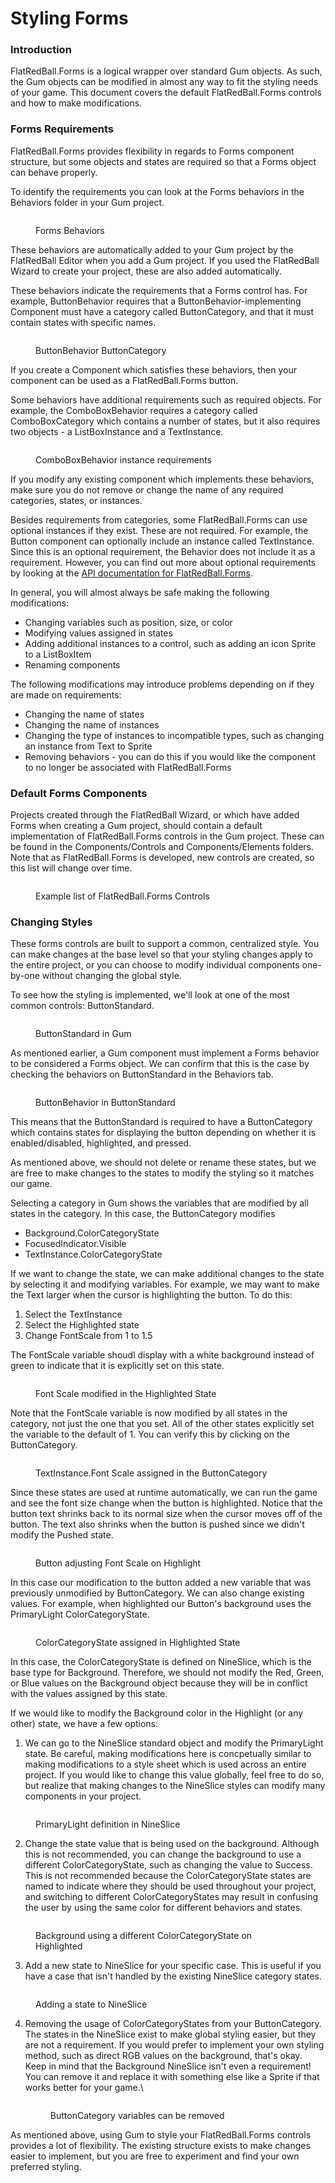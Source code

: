 # Styling Forms

### Introduction

FlatRedBall.Forms is a logical wrapper over standard Gum objects. As such, the Gum objects can be modified in almost any way to fit the styling needs of your game. This document covers the default FlatRedBall.Forms controls and how to make modifications.

### Forms Requirements

FlatRedBall.Forms provides flexibility in regards to Forms component structure, but some objects and states are required so that a Forms object can behave properly.

To identify the requirements you can look at the Forms behaviors in the Behaviors folder in your Gum project.

<figure><img src="../../.gitbook/assets/image (44).png" alt=""><figcaption><p>Forms Behaviors</p></figcaption></figure>

These behaviors are automatically added to your Gum project by the FlatRedBall Editor when you add a Gum project. If you used the FlatRedBall Wizard to create your project, these are also added automatically.

These behaviors indicate the requirements that a Forms control has. For example, ButtonBehavior requires that a ButtonBehavior-implementing Component must have a category called ButtonCategory, and that it must contain states with specific names.

<figure><img src="../../.gitbook/assets/image (45).png" alt=""><figcaption><p>ButtonBehavior ButtonCategory</p></figcaption></figure>

If you create a Component which satisfies these behaviors, then your component can be used as a FlatRedBall.Forms button.

Some behaviors have additional requirements such as required objects. For example, the ComboBoxBehavior requires a category called ComboBoxCategory which contains a number of states, but it also requires two objects - a ListBoxInstance and a TextInstance.

<figure><img src="../../.gitbook/assets/image (46).png" alt=""><figcaption><p>ComboBoxBehavior instance requirements</p></figcaption></figure>

If you modify any existing component which implements these behaviors, make sure you do not remove or change the name of any required categories, states, or instances.

Besides requirements from categories, some FlatRedBall.Forms can use optional instances if they exist. These are not required. For example, the Button component can optionally include an instance called TextInstance. Since this is an optional requirement, the Behavior does not include it as a requirement. However, you can find out more about optional requirements by looking at the [API documentation for FlatRedBall.Forms](./).

In general, you will almost always be safe making the following modifications:

* Changing variables such as position, size, or color
* Modifying values assigned in states
* Adding additional instances to a control, such as adding an icon Sprite to a ListBoxItem
* Renaming components

The following modifications may introduce problems depending on if they are made on requirements:

* Changing the name of states
* Changing the name of instances
* Changing the type of instances to incompatible types, such as changing an instance from Text to Sprite
* Removing behaviors - you can do this if you would like the component to no longer be associated with FlatRedBall.Forms

### Default Forms Components

Projects created through the FlatRedBall Wizard, or which have added Forms when creating a Gum project, should contain a default implementation of FlatRedBall.Forms controls in the Gum project. These can be found in the Components/Controls and Components/Elements folders. Note that as FlatRedBall.Forms is developed, new controls are created, so this list will change over time.

<figure><img src="../../.gitbook/assets/image (47).png" alt=""><figcaption><p>Example list of FlatRedBall.Forms Controls</p></figcaption></figure>

### Changing Styles

These forms controls are built to support a common, centralized style. You can make changes at the base level so that your styling changes apply to the entire project, or you can choose to modify individual components one-by-one without changing the global style.

To see how the styling is implemented, we'll look at one of the most common controls: ButtonStandard.

<figure><img src="../../.gitbook/assets/image (48).png" alt=""><figcaption><p>ButtonStandard in Gum</p></figcaption></figure>

As mentioned earlier, a Gum component must implement a Forms behavior to be considered a Forms object. We can confirm that this is the case by checking the behaviors on ButtonStandard in the Behaviors tab.

<figure><img src="../../.gitbook/assets/image (49).png" alt=""><figcaption><p>ButtonBehavior in ButtonStandard</p></figcaption></figure>

This means that the ButtonStandard is required to have a ButtonCategory which contains states for displaying the button depending on whether it is enabled/disabled, highlighted, and pressed.

As mentioned above, we should not delete or rename these states, but we are free to make changes to the states to modify the styling so it matches our game.

Selecting a category in Gum shows the variables that are modified by all states in the category. In this case, the ButtonCategory modifies

* Background.ColorCategoryState
* FocusedIndicator.Visible
* TextInstance.ColorCategoryState

If we want to change the state, we can make additional changes to the state by selecting it and modifying variables. For example, we may want to make the Text larger when the cursor is highlighting the button. To do this:

1. Select the TextInstance
2. Select the Highlighted state
3. Change FontScale from 1 to 1.5

The FontScale variable shoudl display with a white background instead of green to indicate that it is explicitly set on this state.

<figure><img src="../../.gitbook/assets/image (50).png" alt=""><figcaption><p>Font Scale modified in the Highlighted State</p></figcaption></figure>

Note that the FontScale variable is now modified by all states in the category, not just the one that you set. All of the other states explicitly set the variable to the default of 1. You can verify this by clicking on the ButtonCategory.

<figure><img src="../../.gitbook/assets/image (51).png" alt=""><figcaption><p>TextInstance.Font Scale assigned in the ButtonCategory</p></figcaption></figure>

Since these states are used at runtime automatically, we can run the game and see the font size change when the button is highlighted. Notice that the button text shrinks back to its normal size when the cursor moves off of the button. The text also shrinks when the button is pushed since we didn't modify the Pushed state.

<figure><img src="../../.gitbook/assets/19_09 06 40.gif" alt=""><figcaption><p>Button adjusting Font Scale on Highlight</p></figcaption></figure>

In this case our modification to the button added a new variable that was previously unmodified by ButtonCategory. We can also change existing values. For example, when highlighted our Button's background uses the PrimaryLight ColorCategoryState.

<figure><img src="../../.gitbook/assets/image (3) (1) (1) (1) (1) (1) (1).png" alt=""><figcaption><p>ColorCategoryState assigned in Highlighted State</p></figcaption></figure>

In this case, the ColorCategoryState is defined on NineSlice, which is the base type for Background. Therefore, we should not modify the Red, Green, or Blue values on the Background object because they will be in conflict with the values assigned by this state.

If we would like to modify the Background color in the Highlight (or any other) state, we have a few options:

1. We can go to the NineSlice standard object and modify the PrimaryLight state. Be careful, making modifications here is concpetually similar to making modifications to a style sheet which is used across an entire project. If you would like to change this value globally, feel free to do so, but realize that making changes to the NineSlice styles can modify many components in your project.

<figure><img src="../../.gitbook/assets/image (1) (1) (1) (1) (1) (1) (1) (1) (1) (1) (1) (1) (1) (1) (1) (1) (1) (1).png" alt=""><figcaption><p>PrimaryLight definition in NineSlice</p></figcaption></figure>

2. Change the state value that is being used on the background. Although this is not recommended, you can change the background to use a different ColorCategoryState, such as changing the value to Success. This is not recommended because the ColorCategoryState states are named to indicate where they should be used throughout your project, and switching to different ColorCategoryStates may result in confusing the user by using the same color for different behaviors and states.

<figure><img src="../../.gitbook/assets/image (2) (1) (1) (1) (1) (1) (1) (1) (1) (1) (1) (1).png" alt=""><figcaption><p>Background using a different ColorCategoryState on Highlighted</p></figcaption></figure>

3. Add a new state to NineSlice for your specific case. This is useful if you have a case that isn't handled by the existing NineSlice category states.

<figure><img src="../../.gitbook/assets/image (3) (1) (1) (1) (1) (1) (1) (1).png" alt=""><figcaption><p>Adding a state to NineSlice</p></figcaption></figure>

4.  Removing the usage of ColorCategoryStates from your ButtonCategory. The states in the NineSlice exist to make global styling easier, but they are not a requirement. If you would prefer to implement your own styling method, such as direct RGB values on the background, that's okay. Keep in mind that the Background NineSlice isn't even a requirement! You can remove it and replace it with something else like a Sprite if that works better for your game.\


    <figure><img src="../../.gitbook/assets/image (4) (1) (1).png" alt=""><figcaption><p>ButtonCategory variables can be removed</p></figcaption></figure>



As mentioned above, using Gum to style your FlatRedBall.Forms controls provides a lot of flexibility. The existing structure exists to make changes easier to implement, but you are free to experiment and find your own preferred styling.
